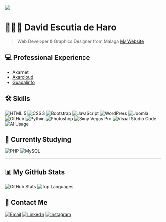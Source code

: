 <img src="https://i.imgur.com/9sit3hJ.png">

# 👨🏻‍💻 David Escutia de Haro
> Web Developer & Graphics Designer from Malaga 
> [My Website](http://dvix.es/)

## 💻 Professional Experience
* [Axarnet](https://axarnet.es/)
* [Axarcloud](https://www.axarcloud.es/)
* [Guadalinfo](https://guadalinfoalgarrobo.com/)

## 🛠️ Skills
![HTML 5](https://img.shields.io/badge/HTML5-E34F26?style=for-the-badge&logo=html5&logoColor=white)
![CSS 3](https://img.shields.io/badge/CSS3-1572B6?style=for-the-badge&logo=css3&logoColor=white)
![Bootstrap](https://img.shields.io/badge/Bootstrap-563D7C?style=for-the-badge&logo=bootstrap&logoColor=white)
![JavaScript](https://img.shields.io/badge/JavaScript-F7DF1E?style=for-the-badge&logo=javascript&logoColor=black)
![WordPress](https://img.shields.io/badge/WordPress-21759B?style=for-the-badge&logo=wordpress&logoColor=white)
![Joomla](https://img.shields.io/badge/Joomla-5091CD?style=for-the-badge&logo=joomla&logoColor=white)
![GitHub](https://img.shields.io/badge/GitHub-181717?style=for-the-badge&logo=github&logoColor=white)
![Python](https://img.shields.io/badge/Python-3776AB?style=for-the-badge&logo=python&logoColor=white)
![Photoshop](https://img.shields.io/badge/Adobe%20Photoshop-31A8FF?style=for-the-badge&logo=adobe%20photoshop&logoColor=white)
![Sony Vegas Pro](https://img.shields.io/badge/Vegas%20Pro-ACACAC?style=for-the-badge&logo=vegas%20pro&logoColor=white)
![Visual Studio Code](https://img.shields.io/badge/Visual%20Studio%20Code-007ACC?style=for-the-badge&logo=visual-studio-code&logoColor=white)
![AI Usage](https://img.shields.io/badge/AI-FF6F00?style=for-the-badge&logo=artificial-intelligence&logoColor=white)

## 📖 Currently Studying
![PHP](https://img.shields.io/badge/PHP-777BB4?style=for-the-badge&logo=php&logoColor=white)
![MySQL](https://img.shields.io/badge/MySQL-4479A1?style=for-the-badge&logo=mysql&logoColor=white)

---

## 📊 My GitHub Stats
![GitHub Stats](https://github-readme-stats.vercel.app/api?username=Dvix-dev&show_icons=true&theme=radical)
![Top Languages](https://github-readme-stats.vercel.app/api/top-langs/?username=Dvix-dev&layout=compact&theme=radical)

## 📨 Contact Me
[![Email](https://img.shields.io/badge/Email-EA4335?style=for-the-badge&logo=gmail&logoColor=white)](mailto:dvixes@dvix.es)
[![LinkedIn](https://img.shields.io/badge/LinkedIn-0A66C2?style=for-the-badge&logo=linkedin&logoColor=white)](https://www.linkedin.com/in/your-linkedin)
[![Instagram](https://img.shields.io/badge/Instagram-E4405F?style=for-the-badge&logo=instagram&logoColor=white)](https://www.instagram.com/dvix___)
